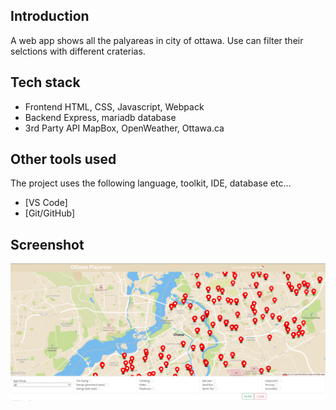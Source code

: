 ## Introduction
A web app shows all the palyareas in city of ottawa.  Use can filter their selctions with different craterias.

## Tech stack
 - Frontend 
   HTML, CSS, Javascript, Webpack
 - Backend
   Express, mariadb database
 - 3rd Party API
   MapBox, OpenWeather, Ottawa.ca

## Other tools used
The project uses the following language, toolkit, IDE, database etc...
- [VS Code]
- [Git/GitHub]


## Screenshot
![Application Screenshot](https://github.com/e-tao/ottawa-playarea/blob/main/Capture.PNG?raw=true)

